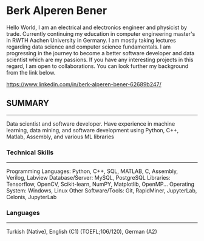 # Berk Alperen Bener

Hello World, I am an electrical and electronics engineer and physicist by trade. Currently continuing my education in computer engineering master's in RWTH Aachen University in Germany. I am mostly taking lectures regarding data science and computer science fundamentals. I am progressing in the journey to become a better software developer and data scientist which are my passions. If you have any interesting projects in this regard, I am open to collaborations. You can look further my background from the link below.

https://www.linkedin.com/in/berk-alperen-bener-62689b247/
  
</a>


## SUMMARY
------------
Data scientist and software developer. Have experience in machine learning, data mining, and software development using Python, C++, Matlab, Assembly, and various ML libraries


### Technical Skills
-------
Programming Languages: Python, C++, SQL, MATLAB, C, Assembly, Verilog, Labview
Database/Server: MySQL, PostgreSQL
Libraries: Tensorflow, OpenCV, Scikit-learn, NumPY, Matplotlib, OpenMP...
Operating System: Windows, Linux
Other Software/Tools: Git, RapidMiner, JupyterLab, Celonis, JupyterLab

### Languages
-------
Turkish (Native), English (C1) (TOEFL;106/120), German (A2)
